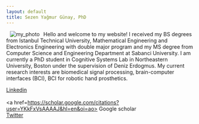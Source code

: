 ```yaml
---
layout: default
title: Sezen Yağmur Günay, PhD
---
```


<div class="blurb">
<p>
<img src="./images/sf.png" alt="my_photo" hspace="10" style="float: left;" /> 
    Hello and welcome to my website! I received my BS degrees from Istanbul Technical University, Mathematical Engineering and Electronics Engineering with double major program and my MS degree from Computer Science and Engineering Department at Sabanci University. I am currently a PhD student in Cognitive Systems Lab in Northeastern University, Boston under the supervision of Deniz Erdogmus. My current research interests are biomedical signal processing, brain-computer interfaces (BCI), BCI for robotic hand prosthetics. 
    </p>

 <a href="https://www.linkedin.com/in/syagmurgunay/"> Linkedin</a>
<br>
    <br>
    <a href=https://scholar.google.com/citations?user=YKkFxVsAAAAJ&hl=en&oi=ao> Google scholar </a>
      <br>
    <a href=   https://twitter.com/SezenYG> Twitter </a>
    


    
<br>
<br>  
</div><!-- /.blurb -->
